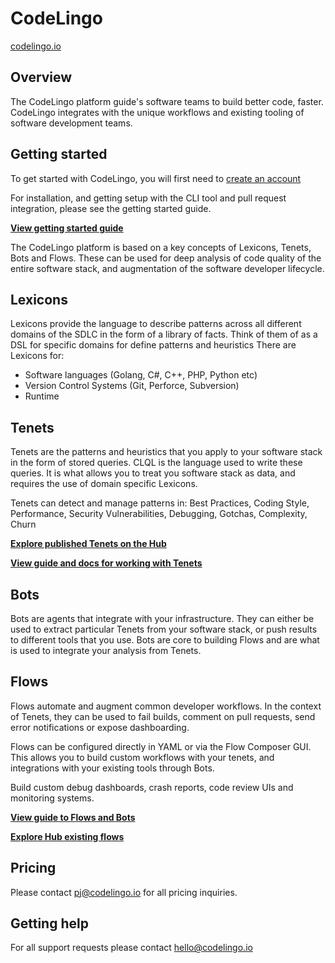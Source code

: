 # CodeLingo
[codelingo.io](http://codelingo.io)

## Overview
The CodeLingo platform guide's software teams to build better code, faster. CodeLingo integrates with the unique workflows and existing tooling of software development teams.

## Getting started

To get started with CodeLingo, you will first need to [create an account]()

For installation, and getting setup with the CLI tool and pull request integration, please see the getting started guide.

**[View getting started guide](getting-started.md)**

The CodeLingo platform is based on a key concepts of Lexicons, Tenets, Bots and Flows. These can be used for deep analysis of code quality of the entire software stack, and augmentation of the software developer lifecycle.

## Lexicons

Lexicons provide the language to describe patterns across all different domains of the SDLC in the form of a library of facts. Think of them of as a DSL for specific domains for define patterns and heuristics There are Lexicons for:

- Software languages (Golang, C#, C++, PHP, Python etc)
- Version Control Systems (Git, Perforce, Subversion)
- Runtime

## Tenets

Tenets are the patterns and heuristics that you apply to your software stack in the form of stored queries. CLQL is the language used to write these queries. It is what allows you to treat you software stack as data, and requires the use of domain specific Lexicons.

Tenets can detect and manage patterns in: Best Practices, Coding Style, Performance, Security Vulnerabilities, Debugging, Gotchas, Complexity, Churn

**[Explore published Tenets on the Hub](https://codelingo.io/hub/tenets)**

**[View guide and docs for working with Tenets](concepts/tenets.md)**


## Bots
Bots are agents that integrate with your infrastructure. They can either be used to extract particular Tenets from your software stack, or push results to different tools that you use. Bots are core to building Flows and are what is used to integrate your analysis from Tenets.


## Flows
Flows automate and augment common developer workflows. In the context of Tenets, they can be used to fail builds, comment on pull requests, send error notifications or expose dashboarding.

Flows can be configured directly in YAML or via the Flow Composer GUI. This allows you to build custom workflows with your tenets, and integrations with your existing tools through Bots.

Build custom debug dashboards, crash reports, code review UIs and monitoring systems.

**[View guide to Flows and Bots](concepts/flows.md)**

**[Explore Hub existing flows](https://codelingo.io/hub/flows)**


## Pricing
Please contact pj@codelingo.io for all pricing inquiries.

## Getting help
For all support requests please contact hello@codelingo.io



